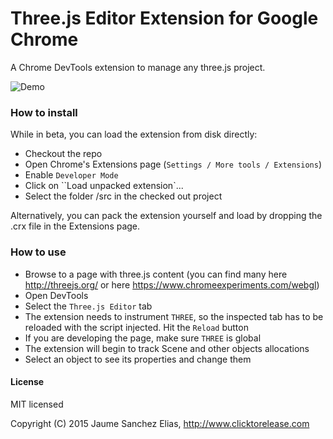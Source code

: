 # Three.js Editor Extension for Google Chrome

A Chrome DevTools extension to manage any three.js project.

![Demo](/about/demo.gif)

### How to install ###

While in beta, you can load the extension from disk directly:
- Checkout the repo
- Open Chrome's Extensions page (``Settings / More tools / Extensions``)
- Enable ``Developer Mode``
- Click on ``Load unpacked extension`...
- Select the folder /src in the checked out project

Alternatively, you can pack the extension yourself and load by dropping the .crx file in the Extensions page.

### How to use ###

- Browse to a page with three.js content (you can find many here http://threejs.org/ or here https://www.chromeexperiments.com/webgl)
- Open DevTools
- Select the ``Three.js Editor`` tab
- The extension needs to instrument ``THREE``, so the inspected tab has to be reloaded with the script injected. Hit the ``Reload`` button
- If you are developing the page, make sure ``THREE`` is global
- The extension will begin to track Scene and other objects allocations
- Select an object to see its properties and change them

#### License ####

MIT licensed

Copyright (C) 2015 Jaume Sanchez Elias, http://www.clicktorelease.com